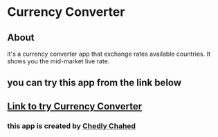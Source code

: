 # Currency Converter

## About

it's a currency converter app that exchange rates available countries. It shows you the mid-market live rate.

## you can try this app from the link below

<h2>
<a href="https://oneeyex.github.io/Currency-Converter/" target="_blank"> Link to try Currency Converter</a></h2>

<h3> this app is created by <a href="https://www.linkedin.com/in/chedly-chahed-a178a9196/"> Chedly Chahed</a> </h3>
